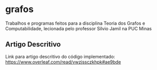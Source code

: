 # grafos
Trabalhos e programas feitos para a disciplina Teoria dos Grafos e Computabilidade, lecionada pelo professor Silvio Jamil na PUC Minas
## Artigo Descritivo
Link para artigo descritivo do código implementado:
https://www.overleaf.com/read/vwzjssczkhpk#ae9bde
